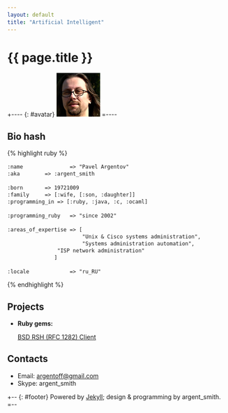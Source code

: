 ```yaml
---
layout: default
title: "Artificial Intelligent"
---
```


{{ page.title }}                        
================

+---- {: #avatar}
<img src="/pics/1032204.jpg" class="avatar_pic" />
=----

Bio hash
---------
{% highlight ruby %}

    :name               => "Pavel Argentov"
    :aka		=> :argent_smith

    :born		=> 19721009
    :family		=> [:wife, [:son, :daughter]] 
    :programming_in	=> [:ruby, :java, :c, :ocaml]

    :programming_ruby	=> "since 2002"

    :areas_of_expertise	=> [
                            "Unix & Cisco systems administration",
                            "Systems administration automation",
		            "ISP network administration"
		           ]

    :locale             => "ru_RU"

{% endhighlight %}

Projects
--------

* __Ruby gems:__

  [BSD RSH (RFC 1282) Client](rsh)



Contacts
--------

 - Email: <argentoff@gmail.com>
 - Skype: argent_smith

+-- {: #footer}
Powered by [Jekyll](http://github.com/mojombo/jekyll); design & programming by
argent_smith.
=--
